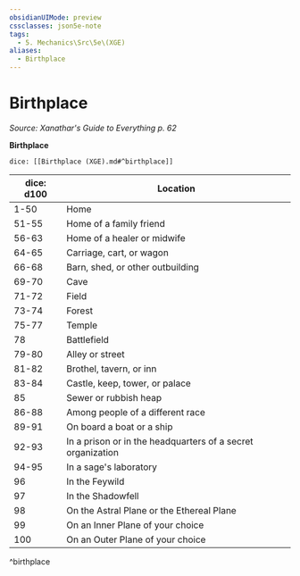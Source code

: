 ```yaml
---
obsidianUIMode: preview
cssclasses: json5e-note
tags:
  - 5. Mechanics\Src\5e\(XGE)
aliases:
  - Birthplace
---
```

# Birthplace
*Source: Xanathar's Guide to Everything p. 62* 

**Birthplace**

`dice: [[Birthplace (XGE).md#^birthplace]]`

| dice: d100 | Location |
|------------|----------|
| 1-50 | Home |
| 51-55 | Home of a family friend |
| 56-63 | Home of a healer or midwife |
| 64-65 | Carriage, cart, or wagon |
| 66-68 | Barn, shed, or other outbuilding |
| 69-70 | Cave |
| 71-72 | Field |
| 73-74 | Forest |
| 75-77 | Temple |
| 78 | Battlefield |
| 79-80 | Alley or street |
| 81-82 | Brothel, tavern, or inn |
| 83-84 | Castle, keep, tower, or palace |
| 85 | Sewer or rubbish heap |
| 86-88 | Among people of a different race |
| 89-91 | On board a boat or a ship |
| 92-93 | In a prison or in the headquarters of a secret organization |
| 94-95 | In a sage's laboratory |
| 96 | In the Feywild |
| 97 | In the Shadowfell |
| 98 | On the Astral Plane or the Ethereal Plane |
| 99 | On an Inner Plane of your choice |
| 100 | On an Outer Plane of your choice |
^birthplace
